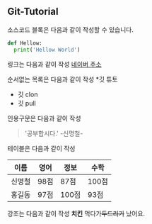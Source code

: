 ## Git-Tutorial
소스코드 블록은 다음과 같이 작성할 수 있습니다.

```python
def Hellow:
  print('Hellow World')
```
링크는 다음과 같이 작성
[네이버 주소](https://www.naver.com/)

순서없는 목록은 다음과 같이 작성
*깃 튜토
  * 깃 clon
  * 깃 pull

인용구문은 다음과 같이 작성
> '공부합시다.' -신명철-
> 
테이블은 다음과 같이 작성

이름|영어|정보|수학
---|---|---|---|
신명철|98점|87점|100점
홍길동|97점|100점|93점

강조는 다음과 같이 작성
**치킨** 먹다가~~두드리기~~ 났어요.
